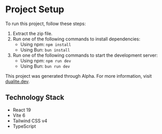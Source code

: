 # Project Setup

To run this project, follow these steps:

1. Extract the zip file.
2. Run one of the following commands to install dependencies:
   - Using npm: `npm install`
   - Using Bun: `bun install`
3. Run one of the following commands to start the development server:
   - Using npm: `npm run dev`
   - Using Bun: `bun run dev`

This project was generated through Alpha. For more information, visit [dualite.dev](https://dualite.dev).

## Technology Stack

- React 19
- Vite 6
- Tailwind CSS v4
- TypeScript
